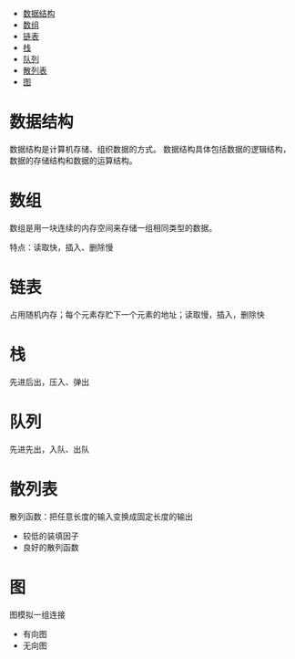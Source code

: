 * [数据结构](#数据结构)
* [数组](#数组)
* [链表](#链表)
* [栈](#栈)
* [队列](#队列)
* [散列表](#散列表)
* [图](#图)

# 数据结构 #
数据结构是计算机存储、组织数据的方式。
数据结构具体包括数据的逻辑结构，数据的存储结构和数据的运算结构。

# 数组 #
数组是用一块连续的内存空间来存储一组相同类型的数据。

特点：读取快，插入、删除慢

# 链表 #
占用随机内存；每个元素存贮下一个元素的地址；读取慢，插入，删除快

# 栈 #
先进后出，压入、弹出

# 队列 # 
先进先出，入队、出队

# 散列表 #
散列函数：把任意长度的输入变换成固定长度的输出
  - 较低的装填因子
  - 良好的散列函数
# 图 #
图模拟一组连接
  - 有向图
  - 无向图